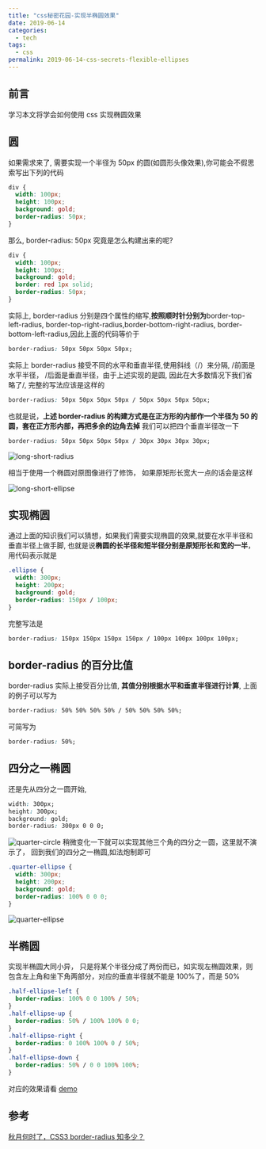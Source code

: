 ```yaml
---
title: "css秘密花园-实现半椭圆效果"
date: 2019-06-14
categories:
  - tech
tags:
  - css
permalink: 2019-06-14-css-secrets-flexible-ellipses
---
```


## 前言

学习本文将学会如何使用 css 实现椭圆效果

## 圆

如果需求来了, 需要实现一个半径为 50px 的圆(如圆形头像效果),你可能会不假思索写出下列的代码

```css
div {
  width: 100px;
  height: 100px;
  background: gold;
  border-radius: 50px;
}
```

那么, border-radius: 50px 究竟是怎么构建出来的呢?

```css
div {
  width: 100px;
  height: 100px;
  background: gold;
  border: red 1px solid;
  border-radius: 50px;
}
```

实际上, border-radius 分别是四个属性的缩写,**按照顺时针分别为**border-top-left-radius, border-top-right-radius,border-bottom-right-radius, border-bottom-left-radius,因此上面的代码等价于

```css
border-radius: 50px 50px 50px 50px;
```

实际上 border-radius 接受不同的水平和垂直半径,使用斜线（/）来分隔, /前面是水平半径， /后面是垂直半径，由于上述实现的是圆, 因此在大多数情况下我们省略了/, 完整的写法应该是这样的

```css
border-radius: 50px 50px 50px 50px / 50px 50px 50px 50px;
```

也就是说，**上述 border-radius 的构建方式是在正方形的内部作一个半径为 50 的圆，套在正方形内部，再把多余的边角去掉**
我们可以把四个垂直半径改一下

```css
border-radius: 50px 50px 50px 50px / 30px 30px 30px 30px;
```

![long-short-radius](https://cdn.jsdelivr.net/gh/chenxiaoyao6228/cloudimg@main/2019/2019-6-15-css-secrets-flexible-ellipse/long-short-radius.png)

相当于使用一个椭圆对原图像进行了修饰， 如果原矩形长宽大一点的话会是这样

![long-short-ellipse](https://cdn.jsdelivr.net/gh/chenxiaoyao6228/cloudimg@main/2019/2019-6-15-css-secrets-flexible-ellipse/long-short-ellipse.png)

## 实现椭圆

通过上面的知识我们可以猜想，如果我们需要实现椭圆的效果,就要在水平半径和垂直半径上做手脚, 也就是说**椭圆的长半径和短半径分别是原矩形长和宽的一半**，用代码表示就是

```css
.ellipse {
  width: 300px;
  height: 200px;
  background: gold;
  border-radius: 150px / 100px;
}
```

完整写法是

```css
border-radius: 150px 150px 150px 150px / 100px 100px 100px 100px;
```

## border-radius 的百分比值

border-radius 实际上接受百分比值, **其值分别根据水平和垂直半径进行计算**, 上面的例子可以写为

```css
border-radius: 50% 50% 50% 50% / 50% 50% 50% 50%;
```

可简写为

```css
border-radius: 50%;
```

## 四分之一椭圆

还是先从四分之一圆开始,

```css
width: 300px;
height: 300px;
background: gold;
border-radius: 300px 0 0 0;
```

![quarter-circle](https://cdn.jsdelivr.net/gh/chenxiaoyao6228/cloudimg@main/2019/2019-6-15-css-secrets-flexible-ellipse/quarter-circle.png)
稍微变化一下就可以实现其他三个角的四分之一圆，这里就不演示了， 回到我们的四分之一椭圆,如法炮制即可

```css
.quarter-ellipse {
  width: 300px;
  height: 200px;
  background: gold;
  border-radius: 100% 0 0 0;
}
```

![quarter-ellipse](https://cdn.jsdelivr.net/gh/chenxiaoyao6228/cloudimg@main/2019/2019-6-15-css-secrets-flexible-ellipse/quarter-ellipse.png)

## 半椭圆

实现半椭圆大同小异， 只是将某个半径分成了两份而已，如实现左椭圆效果，则包含左上角和坐下角两部分，对应的垂直半径就不能是 100%了，而是 50%

```css
.half-ellipse-left {
  border-radius: 100% 0 0 100% / 50%;
}
.half-ellipse-up {
  border-radius: 50% / 100% 100% 0 0;
}
.half-ellipse-right {
  border-radius: 0 100% 100% 0 / 50%;
}
.half-ellipse-down {
  border-radius: 50% / 0 0 100% 100%;
}
```

对应的效果请看 [demo](https://codepen.io/Allen6228/pen/KjVPQP/)

## 参考

[秋月何时了，CSS3 border-radius 知多少？](https://www.zhangxinxu.com/wordpress/2015/11/css3-border-radius-tips/)
